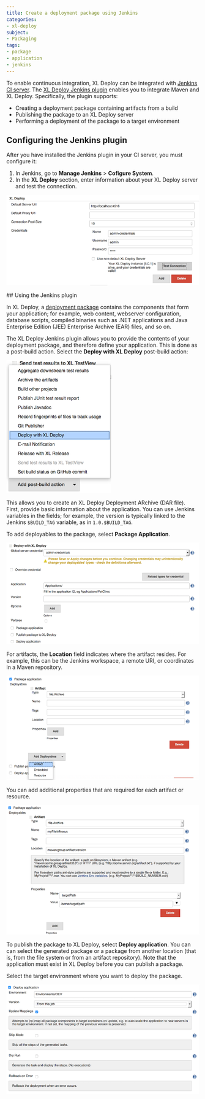 ```yaml
---
title: Create a deployment package using Jenkins
categories:
- xl-deploy
subject:
- Packaging
tags:
- package
- application
- jenkins
---
```


To enable continuous integration, XL Deploy can be integrated with [Jenkins CI server](https://jenkins-ci.org/). The [XL Deploy Jenkins plugin](https://wiki.jenkins-ci.org/display/JENKINS/XL+Deploy+Plugin) enables you to integrate Maven and XL Deploy. Specifically, the plugin supports:

* Creating a deployment package containing artifacts from a build
* Publishing the package to an XL Deploy server
* Performing a deployment of the package to a target environment

## Configuring the Jenkins plugin

After you have installed the Jenkins plugin in your CI server, you must configure it:

1. In Jenkins, go to **Manage Jenkins** > **Cofigure System**.
2. In the **XL Deploy** section, enter information about your XL Deploy server and test the connection.

![image](images/jenkins-set-xld-server.png)

## Using the Jenkins plugin

In XL Deploy, a [deployment package](/xl-deploy/concept/preparing-your-application-for-xl-deploy.html#whats-in-an-application-deployment-package) contains the components that form your application; for example, web content, webserver configuration, database scripts, compiled binaries such as .NET applications and Java Enterprise Edition (JEE) Enterprise Archive (EAR) files, and so on.

The XL Deploy Jenkins plugin allows you to provide the contents of your deployment package, and therefore define your application. This is done as a post-build action. Select the **Deploy with XL Deploy** post-build action:

![image](images/jenkins-post-build-action.png)

This allows you to create an XL Deploy Deployment ARchive (DAR file). First, provide basic information about the application. You can use Jenkins variables in the fields; for example, the version is typically linked to the Jenkins `$BUILD_TAG` variable, as in `1.0.$BUILD_TAG`.

To add deployables to the package, select **Package Application**.

![image](images/jenkins-basic-information.png)

For artifacts, the **Location** field indicates where the artifact resides. For example, this can be the Jenkins workspace, a remote URI, or coordinates in a Maven repository.

![image](images/jenkins-package-application.png)

You can add additional properties that are required for each artifact or resource.

![image](images/jenkins-add-property.png) 

To publish the package to XL Deploy, select **Deploy application**. You can can select the generated package or a package from another location (that is, from the file system or from an artifact repository). Note that the application must exist in XL Deploy before you can publish a package.

Select the target environment where you want to deploy the package.

![image](images/jenkins-deploy-application.png)
